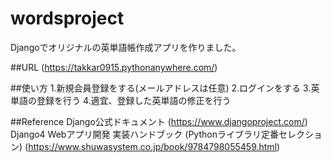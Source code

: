 # wordsproject
Djangoでオリジナルの英単語帳作成アプリを作りました。

##URL
(https://takkar0915.pythonanywhere.com/)


##使い方
1.新規会員登録をする(メールアドレスは任意)
2.ログインをする
3.英単語の登録を行う
4.適宜、登録した英単語の修正を行う



##Reference
Django公式ドキュメント                                                 (https://www.djangoproject.com/)
Django4 Webアプリ開発 実装ハンドブック (Pythonライブラリ定番セレクション)   (https://www.shuwasystem.co.jp/book/9784798055459.html)
